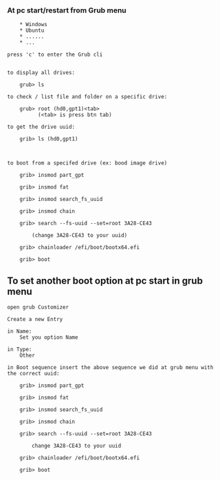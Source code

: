 
<!-- --------------------------------------------------------------- -->

### At pc start/restart from Grub menu

        * Windows
        * Ubuntu
        * ......
        * ...

    press 'c' to enter the Grub cli


    to display all drives:
        
        grub> ls
    
    to check / list file and folder on a specific drive:

        grub> root (hd0,gpt1)<tab>
              (<tab> is press btn tab)

    to get the drive uuid:

        grib> ls (hd0,gpt1)



    to boot from a specifed drive (ex: bood image drive)

        grib> insmod part_gpt

        grib> insmod fat

        grib> insmod search_fs_uuid

        grib> insmod chain

        grib> search --fs-uuid --set=root 3A28-CE43

            (change 3A28-CE43 to your uuid)

        grib> chainloader /efi/boot/bootx64.efi

        grib> boot

<!-- --------------------------------------------------------------- -->


## To set another boot option at pc start in grub menu

    open grub Customizer

    Create a new Entry

    in Name: 
        Set you option Name

    in Type: 
        Other

    in Boot sequence insert the above sequence we did at grub menu with 
    the correct uuid:

        grib> insmod part_gpt

        grib> insmod fat

        grib> insmod search_fs_uuid

        grib> insmod chain

        grib> search --fs-uuid --set=root 3A28-CE43

            change 3A28-CE43 to your uuid

        grib> chainloader /efi/boot/bootx64.efi

        grib> boot

    
